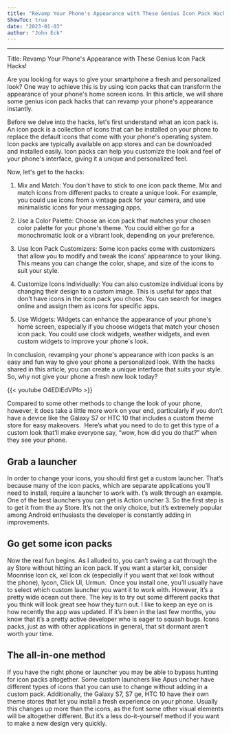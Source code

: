 ```yaml
---
title: "Revamp Your Phone's Appearance with These Genius Icon Pack Hacks!"
ShowToc: true 
date: "2023-01-03"
author: "John Eck"
---
```

*****
Title: Revamp Your Phone's Appearance with These Genius Icon Pack Hacks!

Are you looking for ways to give your smartphone a fresh and personalized look? One way to achieve this is by using icon packs that can transform the appearance of your phone's home screen icons. In this article, we will share some genius icon pack hacks that can revamp your phone's appearance instantly.

Before we delve into the hacks, let's first understand what an icon pack is. An icon pack is a collection of icons that can be installed on your phone to replace the default icons that come with your phone's operating system. Icon packs are typically available on app stores and can be downloaded and installed easily. Icon packs can help you customize the look and feel of your phone's interface, giving it a unique and personalized feel.

Now, let's get to the hacks:

1. Mix and Match: You don't have to stick to one icon pack theme. Mix and match icons from different packs to create a unique look. For example, you could use icons from a vintage pack for your camera, and use minimalistic icons for your messaging apps.

2. Use a Color Palette: Choose an icon pack that matches your chosen color palette for your phone's theme. You could either go for a monochromatic look or a vibrant look, depending on your preference.

3. Use Icon Pack Customizers: Some icon packs come with customizers that allow you to modify and tweak the icons' appearance to your liking. This means you can change the color, shape, and size of the icons to suit your style.

4. Customize Icons Individually: You can also customize individual icons by changing their design to a custom image. This is useful for apps that don't have icons in the icon pack you chose. You can search for images online and assign them as icons for specific apps.

5. Use Widgets: Widgets can enhance the appearance of your phone's home screen, especially if you choose widgets that match your chosen icon pack. You could use clock widgets, weather widgets, and even custom widgets to improve your phone's look.

In conclusion, revamping your phone's appearance with icon packs is an easy and fun way to give your phone a personalized look. With the hacks shared in this article, you can create a unique interface that suits your style. So, why not give your phone a fresh new look today?

{{< youtube O4EDlEdVPfo >}} 



 Compared to some other methods to change the look of your phone, however, it does take a little more work on your end, particularly if you don’t have a device like the Galaxy S7 or HTC 10 that includes a custom theme store for easy makeovers.  
 Here’s what you need to do to get this type of a custom look that’ll make everyone say, “wow, how did you do that?” when they see your phone. 

 
## Grab a launcher


 In order to change your icons, you should first get a custom launcher. That’s because many of the icon packs, which are separate applications you’ll need to install, require a launcher to work with. 
 t’s walk through an example. One of the best launchers you can get is Action uncher 3. So the first step is to get it from the ay Store. It’s not the only choice, but it’s extremely popular among Android enthusiasts  the developer is constantly adding in improvements. 

 
## Go get some icon packs


 Now the real fun begins. As I alluded to, you can’t swing a cat through the ay Store without hitting an icon pack. If you want a starter kit, consider Moonrise Icon ck, xel Icon ck (especially if you want that xel look without the phone), lycon, Click UI,  Urmun.  
 Once you install one, you’ll usually have to select which custom launcher you want it to work with. 
 However, it’s a pretty wide ocean out there. The key is to try out some different packs that you think will look great  see how they turn out. I like to keep an eye on is how recently the app was updated. 
 If it’s been in the last few months, you know that it’s a pretty active developer who is eager to squash bugs. Icons packs, just as with other applications in general, that sit dormant aren’t worth your time. 

 
## The all-in-one method


 If you have the right phone or launcher you may be able to bypass hunting for icon packs altogether. Some custom launchers like Apus uncher have different types of icons that you can use to change without adding in a custom pack. 
 Additionally, the Galaxy S7, S7 ge,  HTC 10 have their own theme stores that let you install a fresh experience on your phone. 
 Usually this changes up more than the icons, as the font  some other visual elements will be altogether different. But it’s a less do-it-yourself method if you want to make a new design very quickly.  




